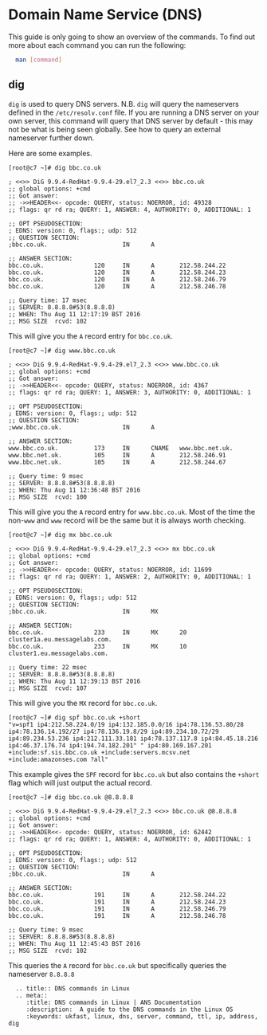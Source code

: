 # Domain Name Service (DNS)

This guide is only going to show an overview of the commands. To find out more about each command you can run the following:

```bash
  man [command]
```

## dig

`dig` is used to query DNS servers. N.B. `dig` will query the nameservers defined in the `/etc/resolv.conf` file. If you are running a DNS server on your own server, this command will query that DNS server by default - this may not be what is being seen globally. See how to query an external nameserver further down.

Here are some examples.

```console
[root@c7 ~]# dig bbc.co.uk

; <<>> DiG 9.9.4-RedHat-9.9.4-29.el7_2.3 <<>> bbc.co.uk
;; global options: +cmd
;; Got answer:
;; ->>HEADER<<- opcode: QUERY, status: NOERROR, id: 49328
;; flags: qr rd ra; QUERY: 1, ANSWER: 4, AUTHORITY: 0, ADDITIONAL: 1

;; OPT PSEUDOSECTION:
; EDNS: version: 0, flags:; udp: 512
;; QUESTION SECTION:
;bbc.co.uk.                     IN      A

;; ANSWER SECTION:
bbc.co.uk.              120     IN      A       212.58.244.22
bbc.co.uk.              120     IN      A       212.58.244.23
bbc.co.uk.              120     IN      A       212.58.246.79
bbc.co.uk.              120     IN      A       212.58.246.78

;; Query time: 17 msec
;; SERVER: 8.8.8.8#53(8.8.8.8)
;; WHEN: Thu Aug 11 12:17:19 BST 2016
;; MSG SIZE  rcvd: 102
```

This will give you the `A` record entry for `bbc.co.uk`.

```console
[root@c7 ~]# dig www.bbc.co.uk

; <<>> DiG 9.9.4-RedHat-9.9.4-29.el7_2.3 <<>> www.bbc.co.uk
;; global options: +cmd
;; Got answer:
;; ->>HEADER<<- opcode: QUERY, status: NOERROR, id: 4367
;; flags: qr rd ra; QUERY: 1, ANSWER: 3, AUTHORITY: 0, ADDITIONAL: 1

;; OPT PSEUDOSECTION:
; EDNS: version: 0, flags:; udp: 512
;; QUESTION SECTION:
;www.bbc.co.uk.                 IN      A

;; ANSWER SECTION:
www.bbc.co.uk.          173     IN      CNAME   www.bbc.net.uk.
www.bbc.net.uk.         105     IN      A       212.58.246.91
www.bbc.net.uk.         105     IN      A       212.58.244.67

;; Query time: 9 msec
;; SERVER: 8.8.8.8#53(8.8.8.8)
;; WHEN: Thu Aug 11 12:36:48 BST 2016
;; MSG SIZE  rcvd: 100
```

This will give you the `A` record entry for `www.bbc.co.uk`. Most of the time the non-`www` and `www` record will be the same but it is always worth checking.

```console
[root@c7 ~]# dig mx bbc.co.uk

; <<>> DiG 9.9.4-RedHat-9.9.4-29.el7_2.3 <<>> mx bbc.co.uk
;; global options: +cmd
;; Got answer:
;; ->>HEADER<<- opcode: QUERY, status: NOERROR, id: 11699
;; flags: qr rd ra; QUERY: 1, ANSWER: 2, AUTHORITY: 0, ADDITIONAL: 1

;; OPT PSEUDOSECTION:
; EDNS: version: 0, flags:; udp: 512
;; QUESTION SECTION:
;bbc.co.uk.                     IN      MX

;; ANSWER SECTION:
bbc.co.uk.              233     IN      MX      20 cluster1a.eu.messagelabs.com.
bbc.co.uk.              233     IN      MX      10 cluster1.eu.messagelabs.com.

;; Query time: 22 msec
;; SERVER: 8.8.8.8#53(8.8.8.8)
;; WHEN: Thu Aug 11 12:39:13 BST 2016
;; MSG SIZE  rcvd: 107
```

This will give you the `MX` record for `bbc.co.uk`.

```console
[root@c7 ~]# dig spf bbc.co.uk +short
"v=spf1 ip4:212.58.224.0/19 ip4:132.185.0.0/16 ip4:78.136.53.80/28 ip4:78.136.14.192/27 ip4:78.136.19.8/29 ip4:89.234.10.72/29 ip4:89.234.53.236 ip4:212.111.33.181 ip4:78.137.117.8 ip4:84.45.18.216 ip4:46.37.176.74 ip4:194.74.182.201" " ip4:80.169.167.201 +include:sf.sis.bbc.co.uk +include:servers.mcsv.net +include:amazonses.com ?all"
```

This example gives the `SPF` record for `bbc.co.uk` but also contains the `+short` flag which will just output the actual record.

```console
[root@c7 ~]# dig bbc.co.uk @8.8.8.8

; <<>> DiG 9.9.4-RedHat-9.9.4-29.el7_2.3 <<>> bbc.co.uk @8.8.8.8
;; global options: +cmd
;; Got answer:
;; ->>HEADER<<- opcode: QUERY, status: NOERROR, id: 62442
;; flags: qr rd ra; QUERY: 1, ANSWER: 4, AUTHORITY: 0, ADDITIONAL: 1

;; OPT PSEUDOSECTION:
; EDNS: version: 0, flags:; udp: 512
;; QUESTION SECTION:
;bbc.co.uk.                     IN      A

;; ANSWER SECTION:
bbc.co.uk.              191     IN      A       212.58.244.22
bbc.co.uk.              191     IN      A       212.58.244.23
bbc.co.uk.              191     IN      A       212.58.246.79
bbc.co.uk.              191     IN      A       212.58.246.78

;; Query time: 9 msec
;; SERVER: 8.8.8.8#53(8.8.8.8)
;; WHEN: Thu Aug 11 12:45:43 BST 2016
;; MSG SIZE  rcvd: 102
```

This queries the `A` record for `bbc.co.uk` but specifically queries the nameserver `8.8.8.8`

```eval_rst
  .. title:: DNS commands in Linux
  .. meta::
     :title: DNS commands in Linux | ANS Documentation
     :description:  A guide to the DNS commands in the Linux OS
     :keywords: ukfast, linux, dns, server, command, ttl, ip, address, dig
```
